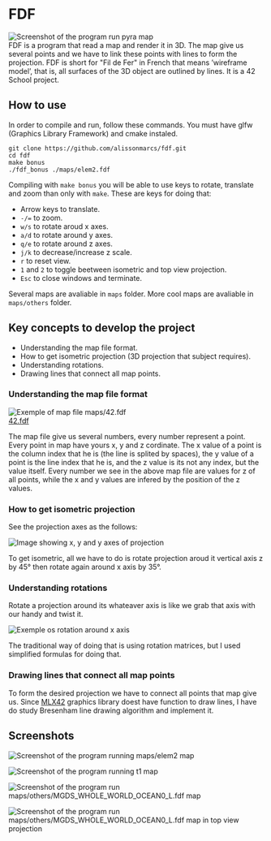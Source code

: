 # FDF
![Screenshot of the program run pyra map](screenshots/elem2_screenshot.png)  
FDF is a program that read a map and render it in 3D. The map give us several points and we have to link these points with lines to form the projection. FDF is short for "Fil de Fer" in French that means ’wireframe model’, that is, all surfaces of the 3D object are outlined by lines. It is a 42 School project.

## How to use
In order to compile and run, follow these commands. You must have glfw (Graphics Library Framework) and cmake instaled. 

```shell
git clone https://github.com/alissonmarcs/fdf.git
cd fdf
make bonus
./fdf_bonus ./maps/elem2.fdf
```

Compiling with `make bonus` you will be able to use keys to rotate, translate and zoom than only with `make`. These are keys for doing that:
- Arrow keys to translate.
- `-/=` to zoom.
- `w/s` to rotate aroud x axes.
- `a/d` to rotate around y axes.
- `q/e` to rotate around z axes.
- `j/k` to decrease/increase z scale.
- `r` to reset view.
- `1` and `2` to toggle beetween isometric and top view projection.
- `Esc` to close windows and terminate.

Several maps are avaliable in `maps` folder. More cool maps are avaliable in `maps/others` folder.

## Key concepts to develop the project

- Understanding the map file format.
- How to get isometric projection (3D projection that subject requires).
- Understanding rotations.
- Drawing lines that connect all map points.

### Understanding the map file format

![Exemple of map file maps/42.fdf](screenshots/example_map.png)  
[42.fdf](https://github.com/alissonmarcs/fdf/blob/main/maps/42.fdf)

The map file give us several numbers, every number represent a point. Every point in map have yours x, y and z cordinate. The x value of a point is the column index that he is (the line is splited by spaces), the y value of a point is the line index that he is, and the z value is its not any index, but the value itself. Every number we see in the above map file are values for z of all points, while the x and y values are infered by the position of the z values. 

### How to get isometric projection

See the projection axes as the follows:

![Image showing x, y and y axes of projection](screenshots/axes.jpg)

To get isometric, all we have to do is rotate projection aroud it vertical axis z by 45° then rotate again around x axis by 35°.

### Understanding rotations

Rotate a projection around its whateaver axis is like we grab that axis with our handy and twist it.

![Exemple os rotation around x axis](screenshots/example_rotation.gif)

The traditional way of doing that is using rotation matrices, but I used simplified formulas for doing that.

### Drawing lines that connect all map points

To form the desired projection we have to connect all points that map give us. Since [MLX42](https://github.com/codam-coding-college/MLX42) graphics library doest have function to draw lines, I have do study Bresenham line drawing algorithm and implement it.

## Screenshots

![Screenshot of the program running maps/elem2 map](screenshots/pyra_screenshot.png)  

![Screenshot of the program running t1 map](screenshots/t1_screenshot.png)  

![Screenshot of the program run maps/others/MGDS_WHOLE_WORLD_OCEAN0_L.fdf map](screenshots/whole_world.png)  

![Screenshot of the program run maps/others/MGDS_WHOLE_WORLD_OCEAN0_L.fdf map in top view projection](screenshots/whole_world_top_view.png)
